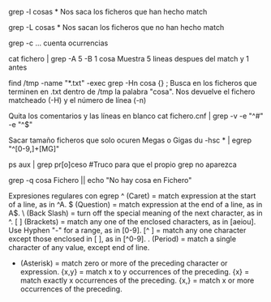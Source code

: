 grep -l cosas *
Nos saca los ficheros que han hecho match

grep -L cosas *
Nos sacan los ficheros que no han hecho match

grep -c ...
cuenta ocurrencias


cat fichero | grep -A 5 -B 1 cosa
Muestra 5 lineas despues del match y 1 antes


find /tmp -name "*.txt" -exec grep -Hn cosa {} \;
Busca en los ficheros que terminen en .txt dentro de /tmp la palabra "cosa".
Nos devuelve el fichero matcheado (-H) y el número de línea (-n)


Quita los comentarios y las líneas en blanco
cat fichero.cnf | grep -v  -e "^#" -e "^$"


Sacar tamaño ficheros que solo ocuren Megas o Gigas
du -hsc * | egrep "^[0-9,]+[MG]"


ps aux | grep pr[o]ceso  #Truco para que el propio grep no aparezca

grep -q cosa Fichero || echo "No hay cosa en Fichero"


Expresiones regulares con egrep
^ (Caret)        =    match expression at the start of a line, as in ^A.
$ (Question)     =    match expression at the end of a line, as in A$.
\ (Back Slash)   =    turn off the special meaning of the next character, as in \^.
[ ] (Brackets)   =    match any one of the enclosed characters, as in [aeiou].
                      Use Hyphen "-" for a range, as in [0-9].
[^ ]             =    match any one character except those enclosed in [ ], as in [^0-9].
. (Period)       =    match a single character of any value, except end of line.
* (Asterisk)     =    match zero or more of the preceding character or expression.
\{x,y\}          =    match x to y occurrences of the preceding.
\{x\}            =    match exactly x occurrences of the preceding.
\{x,\}           =    match x or more occurrences of the preceding.

